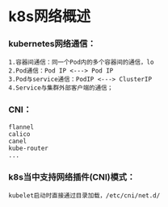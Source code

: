 # k8s网络概述 

### kubernetes网络通信：
    1.容器间通信：同一个Pod内的多个容器间的通信，lo
    2.Pod通信：Pod IP <---> Pod IP
    3.Pod与service通信：PodIP <---> ClusterIP
    4.Service与集群外部客户端的通信；

### CNI：
    flannel
    calico
    canel
    kube-router
    ...
### k8s当中支持网络插件(CNI)模式：
    kubelet启动时直接通过目录加载，/etc/cni/net.d/
	
